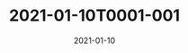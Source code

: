 ---
date: 2021-01-10
title: 2021-01-10T0001-001
hero: 2021/2021-01-10T0001-001.jpeg

# briefly describe the image…
alt: ''

# insert the closed caption text after the three-dash break…
# (include line-breaks, punctuation, and capitalization)
---